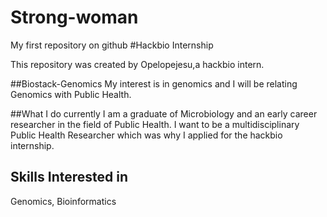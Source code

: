 # Strong-woman
My first repository on github
#Hackbio Internship

This repository was created by Opelopejesu,a hackbio intern.

##Biostack-Genomics
My interest is in genomics and I will be relating Genomics with Public Health.

##What I do currently
I am a graduate of Microbiology and an early career researcher in the field of Public Health. I want to be a multidisciplinary Public Health Researcher which was why I applied for the hackbio internship.

## Skills Interested in
Genomics, Bioinformatics
